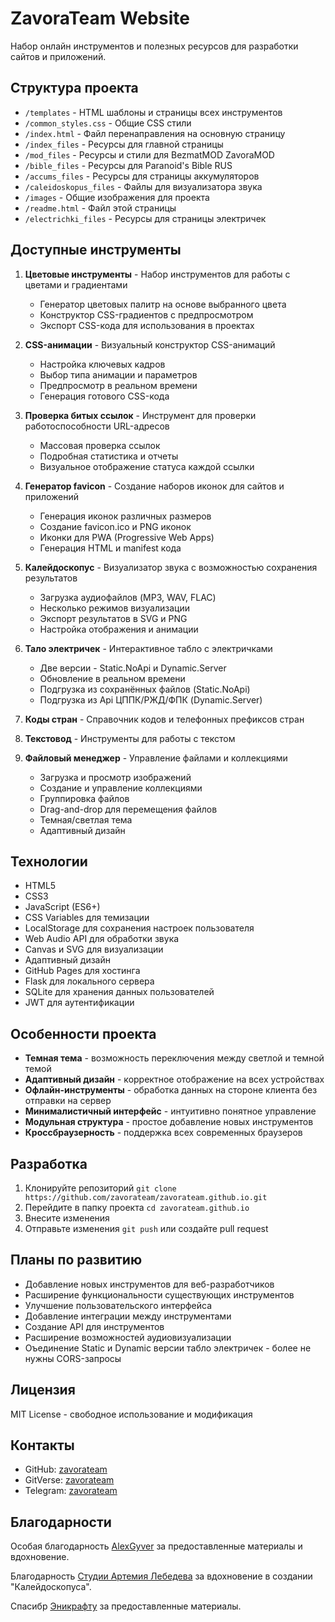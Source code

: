 # ZavoraTeam Website

Набор онлайн инструментов и полезных ресурсов для разработки сайтов и приложений.

## Структура проекта

- `/templates` - HTML шаблоны и страницы всех инструментов
- `/common_styles.css` - Общие CSS стили
- `/index.html` - Файл перенаправления на основную страницу
- `/index_files` - Ресурсы для главной страницы
- `/mod_files` - Ресурсы и стили для BezmatMOD ZavoraMOD
- `/bible_files` - Ресурсы для Paranoid's Bible RUS
- `/accums_files` - Ресурсы для страницы аккумуляторов
- `/caleidoskopus_files` - Файлы для визуализатора звука
- `/images` - Общие изображения для проекта
- `/readme.html` - Файл этой страницы
- `/electrichki_files` - Ресурсы для страницы электричек

## Доступные инструменты

1. **Цветовые инструменты** - Набор инструментов для работы с цветами и градиентами
   - Генератор цветовых палитр на основе выбранного цвета
   - Конструктор CSS-градиентов с предпросмотром
   - Экспорт CSS-кода для использования в проектах

2. **CSS-анимации** - Визуальный конструктор CSS-анимаций
   - Настройка ключевых кадров
   - Выбор типа анимации и параметров
   - Предпросмотр в реальном времени
   - Генерация готового CSS-кода

3. **Проверка битых ссылок** - Инструмент для проверки работоспособности URL-адресов
   - Массовая проверка ссылок
   - Подробная статистика и отчеты
   - Визуальное отображение статуса каждой ссылки

4. **Генератор favicon** - Создание наборов иконок для сайтов и приложений
   - Генерация иконок различных размеров
   - Создание favicon.ico и PNG иконок
   - Иконки для PWA (Progressive Web Apps)
   - Генерация HTML и manifest кода

5. **Калейдоскопус** - Визуализатор звука с возможностью сохранения результатов
   - Загрузка аудиофайлов (MP3, WAV, FLAC)
   - Несколько режимов визуализации
   - Экспорт результатов в SVG и PNG
   - Настройка отображения и анимации

6. **Тало электричек** - Интерактивное табло с электричками
   - Две версии - Static.NoApi и Dynamic.Server
   - Обновление в реальном времени
   - Подгрузка из сохранённых файлов (Static.NoApi)
   - Подгрузка из Api ЦППК/РЖД/ФПК (Dynamic.Server)

7. **Коды стран** - Справочник кодов и телефонных префиксов стран

8. **Текстовод** - Инструменты для работы с текстом

9. **Файловый менеджер** - Управление файлами и коллекциями
   - Загрузка и просмотр изображений
   - Создание и управление коллекциями
   - Группировка файлов
   - Drag-and-drop для перемещения файлов
   - Темная/светлая тема
   - Адаптивный дизайн

## Технологии

- HTML5
- CSS3
- JavaScript (ES6+)
- CSS Variables для темизации
- LocalStorage для сохранения настроек пользователя
- Web Audio API для обработки звука
- Canvas и SVG для визуализации
- Адаптивный дизайн
- GitHub Pages для хостинга
- Flask для локального сервера
- SQLite для хранения данных пользователей
- JWT для аутентификации

## Особенности проекта

- **Темная тема** - возможность переключения между светлой и темной темой
- **Адаптивный дизайн** - корректное отображение на всех устройствах
- **Офлайн-инструменты** - обработка данных на стороне клиента без отправки на сервер
- **Минималистичный интерфейс** - интуитивно понятное управление
- **Модульная структура** - простое добавление новых инструментов
- **Кроссбраузерность** - поддержка всех современных браузеров

## Разработка

1. Клонируйте репозиторий `git clone https://github.com/zavorateam/zavorateam.github.io.git`
2. Перейдите в папку проекта `cd zavorateam.github.io`
3. Внесите изменения
4. Отправьте изменения `git push` или создайте pull request

## Планы по развитию

- Добавление новых инструментов для веб-разработчиков
- Расширение функциональности существующих инструментов
- Улучшение пользовательского интерфейса
- Добавление интеграции между инструментами
- Создание API для инструментов
- Расширение возможностей аудиовизуализации
- Оъединение Static и Dynamic версии табло электричек - более не нужны CORS-запросы

## Лицензия

MIT License - свободное использование и модификация

## Контакты

- GitHub: [zavorateam](https://github.com/zavorateam)
- GitVerse: [zavorateam](https://gitverse.ru/zavorateam)
- Telegram: [zavorateam](https://t.me/zavorateam)

## Благодарности

Особая благодарность [AlexGyver](https://alexgyver.ru/) за предоставленные материалы и вдохновение.

Благодарность [Студии Артемия Лебедева](https://www.artlebedev.ru/) за вдохновение в создании "Калейдоскопуса".

Спасибр [Эникрафту](https://t.me/anycrafttech) за предоставленные материалы.
